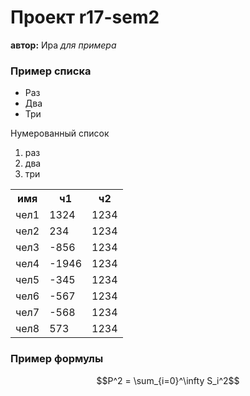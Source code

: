# Проект r17-sem2

**автор:** Ира 
*для примера*


### Пример списка

* Раз
* Два
* Три
  
Нумерованный список
1. раз
2. два
4. три
  
<table class="tg">
  <tr>
    <th class="tg-yw4l">имя</th>
    <th class="tg-yw4l">ч1</th>
    <th class="tg-yw4l">ч2</th>
  </tr>
  <tr>
    <td class="tg-yw4l">чел1</td>
    <td class="tg-yw4l">1324</td>
    <td class="tg-yw4l">1234</td>
  </tr>
  <tr>
    <td class="tg-yw4l">чел2</td>
    <td class="tg-yw4l">234</td>
    <td class="tg-yw4l">1234</td>
  </tr>
  <tr>
    <td class="tg-yw4l">чел3</td>
    <td class="tg-yw4l">-856</td>
    <td class="tg-yw4l">1234</td>
  </tr>
  <tr>
    <td class="tg-yw4l">чел4</td>
    <td class="tg-yw4l">-1946</td>
    <td class="tg-yw4l">1234</td>
  </tr>
  <tr>
    <td class="tg-yw4l">чел5</td>
    <td class="tg-yw4l">-345</td>
    <td class="tg-yw4l">1234</td>
  </tr>
  <tr>
    <td class="tg-yw4l">чел6</td>
    <td class="tg-yw4l">-567</td>
    <td class="tg-yw4l">1234</td>
  </tr>
  <tr>
    <td class="tg-yw4l">чел7</td>
    <td class="tg-yw4l">-568</td>
    <td class="tg-yw4l">1234</td>
  </tr>
  <tr>
    <td class="tg-yw4l">чел8</td>
    <td class="tg-yw4l">573</td>
    <td class="tg-yw4l">1234</td>
  </tr>
</table>



### Пример формулы

$$P^2 = \sum_{i=0}^\infty  S_i^2$$
